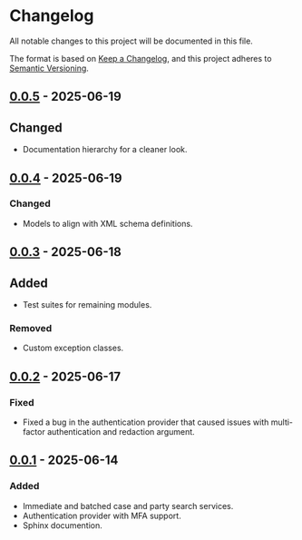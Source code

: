 # Changelog

All notable changes to this project will be documented in this file.

The format is based on [Keep a Changelog](https://keepachangelog.com/en/1.1.0/),
and this project adheres to [Semantic Versioning](https://semver.org/spec/v2.0.0.html).

## [0.0.5] - 2025-06-19

## Changed

- Documentation hierarchy for a cleaner look.

## [0.0.4] - 2025-06-19

### Changed

- Models to align with XML schema definitions.

## [0.0.3] - 2025-06-18

## Added

- Test suites for remaining modules.

### Removed

- Custom exception classes.

## [0.0.2] - 2025-06-17

### Fixed

- Fixed a bug in the authentication provider that caused issues with multi-factor authentication and redaction argument. 

## [0.0.1] - 2025-06-14

### Added

- Immediate and batched case and party search services.
- Authentication provider with MFA support.
- Sphinx documention.

[0.0.1]: https://github.com/mcpcpc/pacersdk/releases/tag/0.0.1
[0.0.2]: https://github.com/mcpcpc/pacersdk/releases/tag/0.0.2
[0.0.3]: https://github.com/mcpcpc/pacersdk/releases/tag/0.0.3
[0.0.4]: https://github.com/mcpcpc/pacersdk/releases/tag/0.0.4
[0.0.5]: https://github.com/mcpcpc/pacersdk/releases/tag/0.0.5
